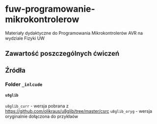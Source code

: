 # fuw-programowanie-mikrokontrolerow
Materiały dydaktyczne do Programowania Mikrokontrolerów AVR na wydziale Fizyki UW

## Zawartość poszczególnych ćwiczeń

## Źródła

### Folder `_inlcude`

#### `u8glib`

`u8glib_curr` - wersja pobrana z https://github.com/olikraus/u8glib/tree/master/csrc
`u8glib_oryg` - wersja oryginalnie dołączona do przykłaów